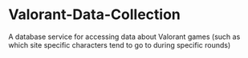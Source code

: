 # Valorant-Data-Collection

A database service for accessing data about Valorant games (such as which site specific characters tend to go to during specific rounds)
